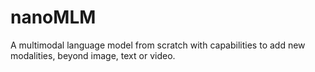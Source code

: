 # nanoMLM
A multimodal language model from scratch with capabilities to add new modalities, beyond image, text or video. 
